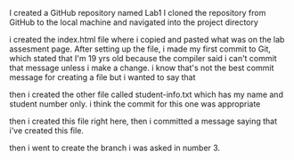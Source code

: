 I created a GitHub repository named Lab1 
I cloned the repository from GitHub to the local machine and navigated into the project directory

i created the index.html file where i copied and pasted what was on the lab assesment page. 
 After setting up the file, i made my first commit to Git, which stated that I'm 19 yrs old because the compiler said i can't commit that message unless i make a change. i know that's not the best commit message for creating a file but i wanted to say that

then i created the other file called student-info.txt which has my name and student number only. i think the commit for this one was appropriate

then i created this file right here, then i committed a message saying that i've created this file. 

then i went to create the branch i was asked in number 3.
